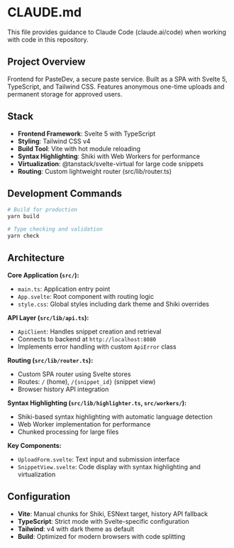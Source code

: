 # CLAUDE.md

This file provides guidance to Claude Code (claude.ai/code) when working with code in this repository.

## Project Overview

Frontend for PasteDev, a secure paste service. Built as a SPA with Svelte 5, TypeScript, and Tailwind CSS. Features anonymous one-time uploads and permanent storage for approved users.

## Stack

- **Frontend Framework**: Svelte 5 with TypeScript
- **Styling**: Tailwind CSS v4
- **Build Tool**: Vite with hot module reloading
- **Syntax Highlighting**: Shiki with Web Workers for performance
- **Virtualization**: @tanstack/svelte-virtual for large code snippets
- **Routing**: Custom lightweight router (src/lib/router.ts)

## Development Commands

```bash
# Build for production
yarn build

# Type checking and validation
yarn check
```

## Architecture

**Core Application (`src/`):**
- `main.ts`: Application entry point
- `App.svelte`: Root component with routing logic
- `style.css`: Global styles including dark theme and Shiki overrides

**API Layer (`src/lib/api.ts`):**
- `ApiClient`: Handles snippet creation and retrieval
- Connects to backend at `http://localhost:8080`
- Implements error handling with custom `ApiError` class

**Routing (`src/lib/router.ts`):**
- Custom SPA router using Svelte stores
- Routes: `/` (home), `/{snippet_id}` (snippet view)
- Browser history API integration

**Syntax Highlighting (`src/lib/highlighter.ts`, `src/workers/`):**
- Shiki-based syntax highlighting with automatic language detection
- Web Worker implementation for performance
- Chunked processing for large files

**Key Components:**
- `UploadForm.svelte`: Text input and submission interface
- `SnippetView.svelte`: Code display with syntax highlighting and virtualization

## Configuration

- **Vite**: Manual chunks for Shiki, ESNext target, history API fallback
- **TypeScript**: Strict mode with Svelte-specific configuration
- **Tailwind**: v4 with dark theme as default
- **Build**: Optimized for modern browsers with code splitting
